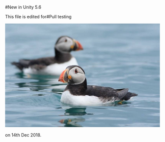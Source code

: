 #New in Unity 5.6

This file is edited for#Pull testing


![abc](DevImages/Shearwater-5bf5364ad7beb3269c5c5891.jpg)

on 14th Dec 2018.

